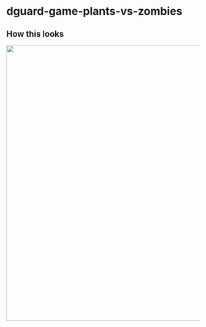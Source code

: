 # dguard-game-plants-vs-zombies


## How this looks
  <img height="720" src="./captures/plant-attack.gif" />
